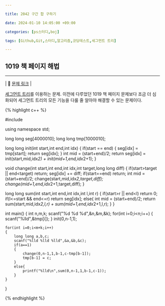```yaml
---

title: 2042 구간 합 구하기

date: 2024-01-10 14:05:00 +09:00

categories: [ps스터디,boj]

tags: [Github,Git,스터디,알고리즘,코딩테스트,세그먼트 트리]

---
```


## 1019 책 페이지 해법
---

| :link:  [문제 링크](https://www.acmicpc.net/problem/2042)  |

[세그먼트 트리](https://m.blog.naver.com/ndb796/221282210534)를 이용하는 문제. 이전에 다루었던 1019 책 페이지 문제보다 조금 더 심화되어 세그먼트 트리의 모든 기능을 다룰 줄 알아야 해결할 수 있는 문제이다.

{% highlight c++ %}

#include<cstdio>

using namespace std;

long long seg[4000010];
long long tmp[1000010];

long long init(int start,int end,int idx)
{
    if(start == end)
    {
        seg[idx] = tmp[start];
        return seg[idx];
    }
    int mid = (start+end)/2;
    return seg[idx] = init(start,mid,idx*2) + init(mid+1,end,idx*2+1);
}

void change(int start,int end,int idx,int target,long long diff)
{
    if(start>target || end<target) return;
    seg[idx] += diff;
    if(start==end) return;
    int mid = (start+end)/2;
    change(start,mid,idx*2,target,diff);
    change(mid+1,end,idx*2+1,target,diff);
}

long long sum(int start,int end,int idx,int l,int r)
{
    if(start>r || end<l) return 0;
    if(l<=start && end<=r) return seg[idx];
    else{
        int mid = (start+end)/2;
        return sum(start,mid,idx*2,l,r) + sum(mid+1,end,idx*2+1,l,r);
    }
}

int main()
{
    int n,m,k;
    scanf("%d %d %d",&n,&m,&k);
    for(int i=0;i<n;i++)
    {
        scanf("%lld",&tmp[i]);
    }
    init(0,n-1,1);

    for(int i=0;i<m+k;i++)
    {
        long long a,b,c;
        scanf("%lld %lld %lld",&a,&b,&c);
        if(a==1)
        {
            change(0,n-1,1,b-1,c-tmp[b-1]);
            tmp[b-1] = c;
        }
        else{
            printf("%lld\n",sum(0,n-1,1,b-1,c-1));
        }
    }
}

{% endhighlight %}